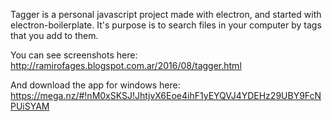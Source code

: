 Tagger is a personal javascript project made with electron, and started with electron-boilerplate. It's purpose is to search files in your computer by tags that you add to them.


You can see screenshots here:
http://ramirofages.blogspot.com.ar/2016/08/tagger.html


And download the app for windows here:
https://mega.nz/#!nM0xSKSJ!JhtjvX6Eoe4ihF1yEYQVJ4YDEHz29UBY9FcNPUiSYAM
